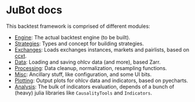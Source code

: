# JuBot docs

This backtest framework is comprised of different modules:

- [Engine](./engine/engine.md): The actual backtest engine (to be built).
- [Strategies](./strategy.md): Types and concept for building strategies.
- [Exchanges](./exchanges.md): Loads exchanges instances, markets and pairlists, based on [ccxt](https://docs.ccxt.com/en/latest/manual.html).
- [Data](./data.md): Loading and saving ohlcv data (and more), based Zarr.
- [Processing](./processing.md): Data cleanup, normalization, resampling functions.
- [Misc](./misc.md): Ancillary stuff, like configuration, and some UI bits.
- [Plotting](./plotting.md): Output plots for ohlcv data and indicators, based on pyecharts.
- [Analysis](./analysis.md): The bulk of indicators evaluation, depends of a bunch of (heavy) julia libraries like `CausalityTools` and `Indicators`.

